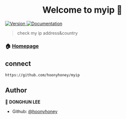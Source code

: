 <h1 align="center">Welcome to myip 👋</h1>
<p>
  <a href="https://www.npmjs.com/package/myip" target="_blank">
    <img alt="Version" src="https://img.shields.io/npm/v/myip.svg">
  </a>
  <a href="https://github.com/hoonyhoney/myip" target="_blank">
    <img alt="Documentation" src="https://img.shields.io/badge/documentation-yes-brightgreen.svg" />
  </a>
</p>

> check my ip address&country

### 🏠 [Homepage](https://github.com/hoonyhoney/myip)


## connect

```sh
https://github.com/hoonyhoney/myip
```

## Author

👤 **DONGHUN LEE**

* Github: [@hoonyhoney](https://github.com/hoonyhoney)
